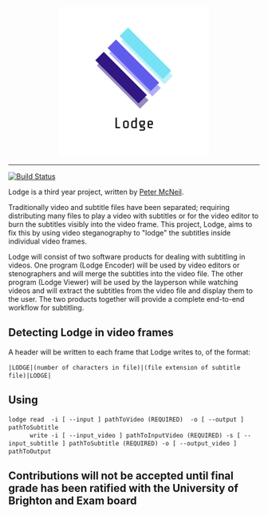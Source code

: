 <p align="center">
<img src="extras/logos/logo_half.png" alt="Lodge logo"/>
</p>

---

[![Build Status](https://travis-ci.org/petermcneil/lodge.svg?branch=master)](https://travis-ci.org/petermcneil/lodge)

Lodge is a third year project, written by [Peter McNeil](https://pop.ski).

Traditionally video and subtitle files have been separated; requiring distributing many files to play a video with 
subtitles or for the video editor to burn the subtitles visibly into the video frame.
This project, Lodge, aims to fix this by using video steganography to "lodge" the subtitles 
inside individual video frames.

Lodge will consist of two software products for dealing with subtitling in videos. One program (Lodge Encoder) will be 
used by video editors or stenographers and will merge the subtitles into the video file. The other program 
(Lodge Viewer) will be used by the layperson while watching videos and will extract the subtitles from the video file 
and display them to the user. The two products together will provide a complete end-to-end workflow for subtitling.

Detecting Lodge in video frames
---
A header will be written to each frame that Lodge writes to, of the format:

```
|LODGE|(number of characters in file)|(file extension of subtitle file)|LODGE|
```

Using
---

```
lodge read  -i [ --input ] pathToVideo (REQUIRED)  -o [ --output ] pathToSubtitle 
      write -i [ --input_video ] pathToInputVideo (REQUIRED) -s [ --input_subtitle ] pathToSubtitle (REQUIRED) -o [ --output_video ] pathToOutput
```


Contributions will not be accepted until final grade has been ratified with the University of Brighton and Exam board
---